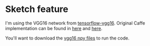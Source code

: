 # Sketch feature 


I'm using the VGG16 network from [tensorflow-vgg16](https://github.com/machrisaa/tensorflow-vgg). Original Caffe implementation can be found in [here](https://gist.github.com/ksimonyan/211839e770f7b538e2d8) and [here](https://gist.github.com/ksimonyan/3785162f95cd2d5fee77).



You'll want to download the [vgg16 npy files](https://mega.nz/#!YU1FWJrA!O1ywiCS2IiOlUCtCpI6HTJOMrneN-Qdv3ywQP5poecM) to run the code. 

